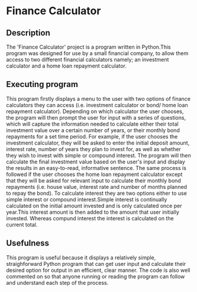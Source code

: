 # Finance Calculator

## Description
The 'Finance Calculator' project is a program written in Python.This program was designed for use by a small financial company, to allow them access to two different financial calculators namely; an investment calculator and a home loan repayment calculator.

## Executing program
This program firstly displays a menu to the user with two options of finance calculators they can access (i.e. investment calculator or bond/ home loan repayment calculator). Depending on which calculator the user chooses, the program will then prompt the user for input with a series of questions, which will capture the information needed to calculate either their total investment value over a certain number of years, or their monthly bond repayments for a set time period.
For example, if the user chooses the investment calculator, they will be asked to enter the initial deposit amount, interest rate, number of years they plan to invest for, as well as whether they wish to invest with simple or compound interest. The program will then calculate the final investment value based on the user's input and display the results in an easy-to-read, informative sentence. The same process is followed if the user chooses the home loan repayment calculator except that they will be asked for relevant input to calculate their monthly bond repayments (i.e. house value, interest rate and number of months planned to repay the bond).
To calculate interest they are two options either to use simple interest or compound interest.Simple interest is continually calculated on the initial amount invested and is only calculated once per year.This interest amount is then added to the amount that user initially invested. Whereas compund interest the interest is calculated on the current total.

## Usefulness
This program is useful because it displays a relatively simple, straighforward Python program that can get user input and calculate their desired option for output in an efficient, clear manner. The code is also well commented on so that anyone running or reading the program can follow and understand each step of the process.
